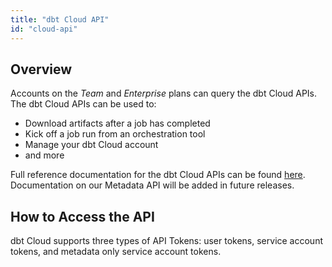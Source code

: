 ```yaml
---
title: "dbt Cloud API"
id: "cloud-api"
---
```


## Overview

Accounts on the _Team_ and _Enterprise_ plans can query the dbt Cloud APIs.
The dbt Cloud APIs can be used to:

- Download artifacts after a job has completed
- Kick off a job run from an orchestration tool
- Manage your dbt Cloud account
- and more

Full reference documentation for the dbt Cloud APIs can be found [here](/dbt-cloud/api).  Documentation on our Metadata API will be added in future releases.


## How to Access the API

dbt Cloud supports three types of API Tokens: user tokens, service account tokens, and metadata only service account tokens.
